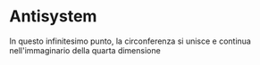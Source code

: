 Antisystem
==========

In questo infinitesimo punto, la circonferenza si unisce e continua nell'immaginario della quarta dimensione

